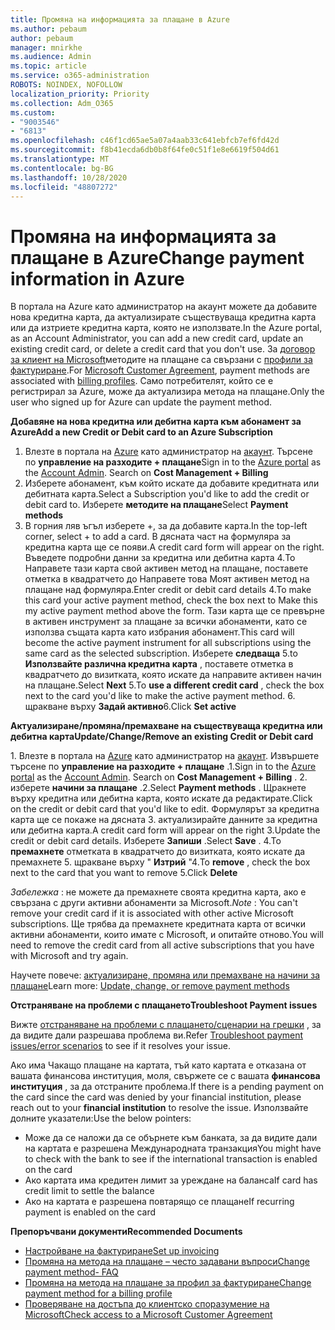 ```yaml
---
title: Промяна на информацията за плащане в Azure
ms.author: pebaum
author: pebaum
manager: mnirkhe
ms.audience: Admin
ms.topic: article
ms.service: o365-administration
ROBOTS: NOINDEX, NOFOLLOW
localization_priority: Priority
ms.collection: Adm_O365
ms.custom:
- "9003546"
- "6813"
ms.openlocfilehash: c46f1cd65ae5a07a4aab33c641ebfcb7ef6fd42d
ms.sourcegitcommit: f8b41ecda6db0b8f64fe0c51f1e8e6619f504d61
ms.translationtype: MT
ms.contentlocale: bg-BG
ms.lasthandoff: 10/28/2020
ms.locfileid: "48807272"
---
```

# <a name="change-payment-information-in-azure"></a><span data-ttu-id="baef7-102">Промяна на информацията за плащане в Azure</span><span class="sxs-lookup"><span data-stu-id="baef7-102">Change payment information in Azure</span></span>

<span data-ttu-id="baef7-103">В портала на Azure като администратор на акаунт можете да добавите нова кредитна карта, да актуализирате съществуваща кредитна карта или да изтриете кредитна карта, която не използвате.</span><span class="sxs-lookup"><span data-stu-id="baef7-103">In the Azure portal, as an Account Administrator, you can add a new credit card, update an existing credit card, or delete a credit card that you don't use.</span></span> <span data-ttu-id="baef7-104">За [договор за клиент на Microsoft](https://docs.microsoft.com/azure/billing/billing-how-to-change-credit-card?WT.mc_id=Portal-Microsoft_Azure_Support#check-access-to-a-microsoft-customer-agreement)методите на плащане са свързани с [профили за фактуриране](https://docs.microsoft.com/azure/billing/billing-how-to-change-credit-card?WT.mc_id=Portal-Microsoft_Azure_Support#change-payment-method-for-a-billing-profile).</span><span class="sxs-lookup"><span data-stu-id="baef7-104">For [Microsoft Customer Agreement](https://docs.microsoft.com/azure/billing/billing-how-to-change-credit-card?WT.mc_id=Portal-Microsoft_Azure_Support#check-access-to-a-microsoft-customer-agreement), payment methods are associated with [billing profiles](https://docs.microsoft.com/azure/billing/billing-how-to-change-credit-card?WT.mc_id=Portal-Microsoft_Azure_Support#change-payment-method-for-a-billing-profile).</span></span> <span data-ttu-id="baef7-105">Само потребителят, който се е регистрирал за Azure, може да актуализира метода на плащане.</span><span class="sxs-lookup"><span data-stu-id="baef7-105">Only the user who signed up for Azure can update the payment method.</span></span>

<span data-ttu-id="baef7-106">**Добавяне на нова кредитна или дебитна карта към абонамент за Azure**</span><span class="sxs-lookup"><span data-stu-id="baef7-106">**Add a new Credit or Debit card to an Azure Subscription**</span></span>

1. <span data-ttu-id="baef7-107">Влезте в портала на [Azure](https://portal.azure.com/) като администратор на [акаунт](https://docs.microsoft.com/azure/billing/billing-subscription-transfer?WT.mc_id=Portal-Microsoft_Azure_Support#whoisaa). Търсене по **управление на разходите + плащане**</span><span class="sxs-lookup"><span data-stu-id="baef7-107">Sign in to the [Azure portal](https://portal.azure.com/) as the [Account Admin](https://docs.microsoft.com/azure/billing/billing-subscription-transfer?WT.mc_id=Portal-Microsoft_Azure_Support#whoisaa). Search on **Cost Management + Billing**</span></span>
2. <span data-ttu-id="baef7-108">Изберете абонамент, към който искате да добавите кредитната или дебитната карта.</span><span class="sxs-lookup"><span data-stu-id="baef7-108">Select a Subscription you'd like to add the credit or debit card to.</span></span> <span data-ttu-id="baef7-109">Изберете **методите на плащане**</span><span class="sxs-lookup"><span data-stu-id="baef7-109">Select **Payment methods**</span></span>
3. <span data-ttu-id="baef7-110">В горния ляв ъгъл изберете +, за да добавите карта.</span><span class="sxs-lookup"><span data-stu-id="baef7-110">In the top-left corner, select + to add a card.</span></span> <span data-ttu-id="baef7-111">В дясната част на формуляра за кредитна карта ще се появи.</span><span class="sxs-lookup"><span data-stu-id="baef7-111">A credit card form will appear on the right.</span></span> <span data-ttu-id="baef7-112">Въведете подробни данни за кредитна или дебитна карта 4.To Направете тази карта свой активен метод на плащане, поставете отметка в квадратчето до Направете това Моят активен метод на плащане над формуляра.</span><span class="sxs-lookup"><span data-stu-id="baef7-112">Enter credit or debit card details 4.To make this card your active payment method, check the box next to Make this my active payment method above the form.</span></span> <span data-ttu-id="baef7-113">Тази карта ще се превърне в активен инструмент за плащане за всички абонаменти, като се използва същата карта като избрания абонамент.</span><span class="sxs-lookup"><span data-stu-id="baef7-113">This card will become the active payment instrument for all subscriptions using the same card as the selected subscription.</span></span> <span data-ttu-id="baef7-114">Изберете **следваща** 5.to **Използвайте различна кредитна карта** , поставете отметка в квадратчето до визитката, която искате да направите активен начин на плащане.</span><span class="sxs-lookup"><span data-stu-id="baef7-114">Select **Next** 5.To **use a different credit card** , check the box next to the card you'd like to make the active payment method.</span></span>
<span data-ttu-id="baef7-115">6. щракване върху **Задай активно**</span><span class="sxs-lookup"><span data-stu-id="baef7-115">6.Click **Set active**</span></span>

<span data-ttu-id="baef7-116">**Актуализиране/промяна/премахване на съществуваща кредитна или дебитна карта**</span><span class="sxs-lookup"><span data-stu-id="baef7-116">**Update/Change/Remove an existing Credit or Debit card**</span></span>

<span data-ttu-id="baef7-117">1. Влезте в портала на [Azure](https://portal.azure.com/) като администратор на [акаунт](https://docs.microsoft.com/azure/billing/billing-subscription-transfer?WT.mc_id=Portal-Microsoft_Azure_Support#whoisaa). Извършете търсене по **управление на разходите + плащане** .</span><span class="sxs-lookup"><span data-stu-id="baef7-117">1.Sign in to the [Azure portal](https://portal.azure.com/) as the [Account Admin](https://docs.microsoft.com/azure/billing/billing-subscription-transfer?WT.mc_id=Portal-Microsoft_Azure_Support#whoisaa). Search on **Cost Management + Billing** .</span></span>
<span data-ttu-id="baef7-118">2. изберете **начини за плащане** .</span><span class="sxs-lookup"><span data-stu-id="baef7-118">2.Select **Payment methods** .</span></span> <span data-ttu-id="baef7-119">Щракнете върху кредитна или дебитна карта, която искате да редактирате.</span><span class="sxs-lookup"><span data-stu-id="baef7-119">Click on the credit or debit card that you'd like to edit.</span></span> <span data-ttu-id="baef7-120">Формулярът за кредитна карта ще се покаже на дясната 3. актуализирайте данните за кредитна или дебитна карта.</span><span class="sxs-lookup"><span data-stu-id="baef7-120">A credit card form will appear on the right 3.Update the credit or debit card details.</span></span> <span data-ttu-id="baef7-121">Изберете **Запиши** .</span><span class="sxs-lookup"><span data-stu-id="baef7-121">Select **Save** .</span></span>
<span data-ttu-id="baef7-122">4.To **премахнете** отметката в квадратчето до визитката, която искате да премахнете 5. щракване върху " **Изтрий** "</span><span class="sxs-lookup"><span data-stu-id="baef7-122">4.To **remove** , check the box next to the card that you want to remove 5.Click **Delete**</span></span>

<span data-ttu-id="baef7-123">_Забележка_ : не можете да премахнете своята кредитна карта, ако е свързана с други активни абонаменти за Microsoft.</span><span class="sxs-lookup"><span data-stu-id="baef7-123">_Note_ : You can't remove your credit card if it is associated with other active Microsoft subscriptions.</span></span> <span data-ttu-id="baef7-124">Ще трябва да премахнете кредитната карта от всички активни абонаменти, които имате с Microsoft, и опитайте отново.</span><span class="sxs-lookup"><span data-stu-id="baef7-124">You will need to remove the credit card from all active subscriptions that you have with Microsoft and try again.</span></span>

<span data-ttu-id="baef7-125">Научете повече: [актуализиране, промяна или премахване на начини за плащане](https://docs.microsoft.com/azure/billing/billing-how-to-change-credit-card?WT.mc_id=Portal-Microsoft_Azure_Support)</span><span class="sxs-lookup"><span data-stu-id="baef7-125">Learn more: [Update, change, or remove payment methods](https://docs.microsoft.com/azure/billing/billing-how-to-change-credit-card?WT.mc_id=Portal-Microsoft_Azure_Support)</span></span>

<span data-ttu-id="baef7-126">**Отстраняване на проблеми с плащането**</span><span class="sxs-lookup"><span data-stu-id="baef7-126">**Troubleshoot Payment issues**</span></span>

<span data-ttu-id="baef7-127">Вижте [отстраняване на проблеми с плащането/сценарии на грешки](https://support.microsoft.com/help/4505172/troubleshooting-payment-issues) , за да видите дали разрешава проблема ви.</span><span class="sxs-lookup"><span data-stu-id="baef7-127">Refer [Troubleshoot payment issues/error scenarios](https://support.microsoft.com/help/4505172/troubleshooting-payment-issues) to see if it resolves your issue.</span></span>

<span data-ttu-id="baef7-128">Ако има Чакащо плащане на картата, тъй като картата е отказана от вашата финансова институция, моля, свържете се с вашата **финансова институция** , за да отстраните проблема.</span><span class="sxs-lookup"><span data-stu-id="baef7-128">If there is a pending payment on the card since the card was denied by your financial institution, please reach out to your **financial institution** to resolve the issue.</span></span> <span data-ttu-id="baef7-129">Използвайте долните указатели:</span><span class="sxs-lookup"><span data-stu-id="baef7-129">Use the below pointers:</span></span>

- <span data-ttu-id="baef7-130">Може да се наложи да се обърнете към банката, за да видите дали на картата е разрешена Международната транзакция</span><span class="sxs-lookup"><span data-stu-id="baef7-130">You might have to check with the bank to see if the international transaction is enabled on the card</span></span>
- <span data-ttu-id="baef7-131">Ако картата има кредитен лимит за уреждане на баланса</span><span class="sxs-lookup"><span data-stu-id="baef7-131">If card has credit limit to settle the balance</span></span>
- <span data-ttu-id="baef7-132">Ако на картата е разрешена повтарящо се плащане</span><span class="sxs-lookup"><span data-stu-id="baef7-132">If recurring payment is enabled on the card</span></span>

<span data-ttu-id="baef7-133">**Препоръчвани документи**</span><span class="sxs-lookup"><span data-stu-id="baef7-133">**Recommended Documents**</span></span>

- [<span data-ttu-id="baef7-134">Настройване на фактуриране</span><span class="sxs-lookup"><span data-stu-id="baef7-134">Set up invoicing</span></span>](https://azure.microsoft.com/pricing/invoicing/)
- [<span data-ttu-id="baef7-135">Промяна на метода на плащане – често задавани въпроси</span><span class="sxs-lookup"><span data-stu-id="baef7-135">Change payment method- FAQ</span></span>](https://docs.microsoft.com/azure/billing/billing-how-to-change-credit-card?WT.mc_id=Portal-Microsoft_Azure_Support#frequently-asked-questions)
- [<span data-ttu-id="baef7-136">Промяна на метода на плащане за профил за фактуриране</span><span class="sxs-lookup"><span data-stu-id="baef7-136">Change payment method for a billing profile</span></span>](https://docs.microsoft.com/azure/billing/billing-how-to-change-credit-card?WT.mc_id=Portal-Microsoft_Azure_Support#change-payment-method-for-a-billing-profile)
- [<span data-ttu-id="baef7-137">Проверяване на достъпа до клиентско споразумение на Microsoft</span><span class="sxs-lookup"><span data-stu-id="baef7-137">Check access to a Microsoft Customer Agreement</span></span>](https://docs.microsoft.com/azure/billing/billing-how-to-change-credit-card?WT.mc_id=Portal-Microsoft_Azure_Support#check-access-to-a-microsoft-customer-agreement)